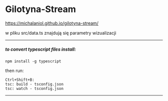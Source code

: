# Gilotyna-Stream
https://michalaniol.github.io/gilotyna-stream/

w pliku src/data.ts znajdują się parametry wizualizacji

---
##### to convert typescript files install:
```
npm install -g typescript
```
then run:
```
Ctrl+Shift+B:
tsc: build - tsconfig.json
tsc: watch - tsconfig.json
```
---
